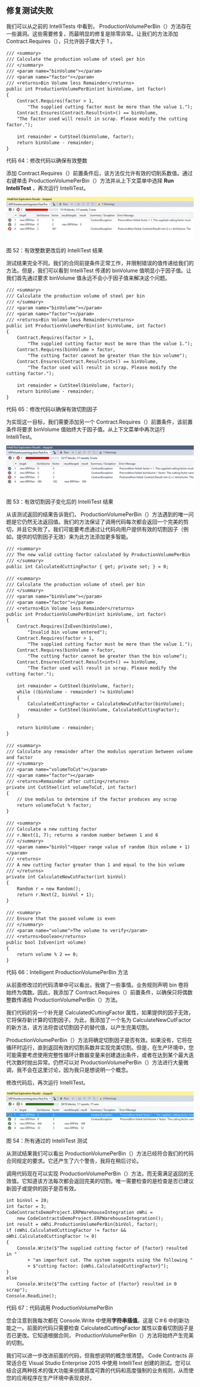 ## 修复测试失败

我们可以从之前的 IntelliTests 中看到， ProductionVolumePerBin（）方法存在一些漏洞。这些需要修复，而最明显的修复是除零异常。让我们的方法添加 Contract.Requires（），只允许因子值大于 1 。

```
/// <summary>
/// Calculate the production volume of steel per bin
/// </summary>
/// <param name="binVolume"></param>
/// <param name="factor"></param>
/// <returns>Bin Volume less Remainder</returns>
public int ProductionVolumePerBin(int binVolume, int factor)
{
    Contract.Requires(factor > 1,
        "The supplied cutting factor must be more than the value 1.");
    Contract.Ensures(Contract.Result<int>() == binVolume,
    "The factor used will result in scrap. Please modify the cutting factor.");

    int remainder = CutSteel(binVolume, factor);
    return binVolume - remainder;
}

```

代码 64：修改代码以确保有效整数

添加 Contract.Requires（）前置条件后，该方法仅允许有效的切削系数值。通过右键单击 ProductionVolumePerBin（）方法并从上下文菜单中选择 **Run IntelliTest** ，再次运行 IntelliTest。

![](img/00054.jpeg)

图 52：有效整数更改后的 IntelliTest 结果

测试结果完全不同。我们的合同前提条件正常工作，并限制错误的值传递给我们的方法。但是，我们可以看到 IntelliTest 传递的 binVolume 值明显小于因子值。让我们首先通过要求 binVolume 值永远不会小于因子值来解决这个问题。

```
/// <summary>
/// Calculate the production volume of steel per bin
/// </summary>
/// <param name="binVolume"></param>
/// <param name="factor"></param>
/// <returns>Bin Volume less Remainder</returns>
public int ProductionVolumePerBin(int binVolume, int factor)
{
    Contract.Requires(factor > 1,
        "The supplied cutting factor must be more than the value 1.");
    Contract.Requires(binVolume > factor,
        "The cutting factor cannot be greater than the bin volume");
    Contract.Ensures(Contract.Result<int>() == binVolume,
        "The factor used will result in scrap. Please modify the cutting factor.");

    int remainder = CutSteel(binVolume, factor);
    return binVolume - remainder;
}

```

代码 65：修改代码以确保有效切割因子

为实现这一目标，我们需要添加另一个 Contract.Requires（）前置条件，该前置条件将要求 binVolume 值始终大于因子值。从上下文菜单中再次运行 IntelliTest。

![](img/00055.jpeg)

图 53：有效切割因子变化后的 IntelliTest 结果

从该测试返回的结果告诉我们， ProductionVolumePerBin（）方法遇到的唯一问题是它仍然无法返回值。我们的方法保证了调用代码每次都会返回一个完美的剪切，并且它失败了。我们可能要考虑通过让代码向用户提供有效的切割因子（例如，提供的切割因子无效）来为此方法添加更多智能。

```
/// <summary>
/// The new valid cutting factor calculated by ProductionVolumePerBin
/// </summary>
public int CalculatedCuttingFactor { get; private set; } = 0;

/// <summary>
/// Calculate the production volume of steel per bin
/// </summary>
/// <param name="binVolume"></param>
/// <param name="factor"></param>
/// <returns>Bin Volume less Remainder</returns>
public int ProductionVolumePerBin(int binVolume, int factor)
{
    Contract.Requires(IsEven(binVolume),
        "Invalid bin volume entered");
    Contract.Requires(factor > 1,
        "The supplied cutting factor must be more than the value 1.");
    Contract.Requires(binVolume > factor,
        "The cutting factor cannot be greater than the bin volume");
    Contract.Ensures(Contract.Result<int>() == binVolume,
        "The factor used will result in scrap. Please modify the cutting factor.");

    int remainder = CutSteel(binVolume, factor);
    while ((binVolume - remainder) != binVolume)
    {
        CalculatedCuttingFactor = CalculateNewCutFactor(binVolume);
        remainder = CutSteel(binVolume, CalculatedCuttingFactor);
    }

    return binVolume - remainder;
}

/// <summary>
/// Calculate any remainder after the modulus operation between volume and factor
/// </summary>
/// <param name="volumeToCut"></param>
/// <param name="factor"></param>
/// <returns>Remainder after cutting</returns>
private int CutSteel(int volumeToCut, int factor)
{
    // Use modulus to determine if the factor produces any scrap
    return volumeToCut % factor;
}

/// <summary>
/// Calculate a new cutting factor
/// r.Next(1, 7); returns a random number between 1 and 6
/// </summary>
/// <param name="binVol">Upper range value of random (bin volume + 1)</param>
/// <returns>
/// A new cutting factor greater than 1 and equal to the bin volume
/// </returns>
private int CalculateNewCutFactor(int binVol)
{
    Random r = new Random();
    return r.Next(2, binVol + 1);
}

/// <summary>
/// Ensure that the passed volume is even
/// </summary>
/// <param name="volume">The volume to verify</param>
/// <returns>boolean</returns>
public bool IsEven(int volume)
{
    return volume % 2 == 0;
}

```

代码 66：Intelligent ProductionVolumePerBin 方法

从前面修改过的代码清单中可以看出，我做了一些事情。业务规则声明 bin 卷将始终为偶数。因此，我添加了 Contract.Requires（）前置条件，以确保只将偶数整数传递给 ProductionVolumePerBin（）方法。

我们代码的另一个补充是 CalculatedCuttingFactor 属性，如果提供的因子无效，它将保存新计算的切割因子。为此，我添加了一个名为 CalculateNewCutFactor 的新方法，该方法将尝试切割因子的替代值，以产生完美切割。

ProductionVolumePerBin（）方法将确定切割因子是否有效。如果没有，它将在循环时运行，直到返回有效的切割系数并实现完美切割。但是，在生产环境中，您可能需要考虑使用完整性循环计数器变量来创建退出条件，或者在达到某个最大迭代次数时抛出异常。仍然可以对 ProductionVolumePerBin（）方法进行大量微调，我不会在这里讨论，因为我只是想说明一个概念。

修改代码后，再次运行 IntelliTest。

![](img/00056.jpeg)

图 54：所有通过的 IntelliTest 测试

从测试结果我们可以看出 ProductionVolumePerBin（）方法已经符合我们的代码合同规定的要求。它还产生了六个警告，我将在稍后讨论。

调用代码现在可以实现 ProductionVolumePerBin（）方法，而无需满足返回的无效值。它知道该方法每次都会返回完美的切割。唯一需要检查的是检查是否已建议新因子或提供的因子是否有效。

```
int binVol = 20;
int factor = 3;
CodeContractsDemoProject.ERPWarehouseIntegration oWhi =
    new CodeContractsDemoProject.ERPWarehouseIntegration();
int result = oWhi.ProductionVolumePerBin(binVol, factor);
if (oWhi.CalculatedCuttingFactor != factor && oWhi.CalculatedCuttingFactor != 0)
{
    Console.Write($"The supplied cutting factor of {factor} resulted in "
        + "an imperfect cut. The system suggests using the following "
        + $"cutting factor: {oWhi.CalculatedCuttingFactor}");
}
else
    Console.Write($"The cutting factor of {factor} resulted in 0 scrap");
Console.ReadLine();

```

代码 67：代码调用 ProductionVolumePerBin

您会注意到我每次都在 Console.Write 中使用**字符串插值**。这是 C＃6 中的新功能之一。前面的代码只需要检查 CalculatedCuttingFactor 属性以查看切割因子是否已更改。它知道根据合同， ProductionVolumePerBin（）方法将始终产生完美的切割。

我们可以进一步改进前面的代码，但我想说明的概念很清楚。 Code Contracts 非常适合在 Visual Studio Enterprise 2015 中使用 IntelliTest 创建的测试。您可以结合这两种技术的强大功能来创建高度可靠的代码和高度强制的业务规则，从而使您的应用程序在生产环境中表现良好。